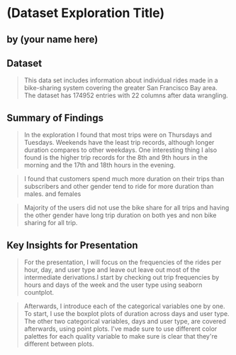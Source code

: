 # (Dataset Exploration Title)
## by (your name here)


## Dataset

> This data set includes information about individual rides made in a bike-sharing system covering the greater San Francisco Bay area.
The dataset has 174952 entries with 22 columns after data wrangling.


## Summary of Findings

> In the exploration I found that most trips were on Thursdays and Tuesdays. Weekends have the least trip records, although longer duration compares to other weekdays. One interesting thing I also found is the higher trip records for the 8th and 9th hours in the morning and the 17th and 18th hours in the evening. 

>I found that customers spend much more duration on their trips than subscribers and other gender tend to ride for more duration than males. and females

>Majority of the users did not use the bike share for all trips and having the other gender have long trip duration on both yes and non bike sharing for all trip.


## Key Insights for Presentation

>For the presentation, I will focus on the frequencies of the rides per hour, day, and user type and leave out leave out most of the intermediate derivations.I start by checking out trip frequencies by hours and days of the week and the user type using seaborn countplot.

>Afterwards, I introduce each of the categorical variables one by one. To start, I use the boxplot plots of duration across days and user type. The other two categorical variables, days and user type, are covered afterwards, using point plots. I've made sure to use different color palettes for each quality variable to make sure is clear that they're different between plots.